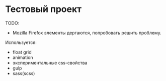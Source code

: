 Тестовый проект
====
TODO: 
- Mozilla Firefox элементы дергаются, попробовать решить проблему.


Используется:
- float grid
- animation
- экспериментальные css-свойства
- gulp 
- sass(scss)
